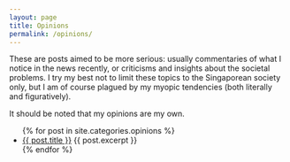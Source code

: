 ```yaml
---
layout: page
title: Opinions
permalink: /opinions/
---
```

These are posts aimed to be more serious: usually commentaries of what I notice in the news recently, or criticisms and insights about the societal problems. I try my best not to limit these topics to the Singaporean society only, but I am of course plagued by my myopic tendencies (both literally and figuratively).

It should be noted that my opinions are my own.

<ul>
  {% for post in site.categories.opinions %}
      <li>
        <a href="{{ post.url }}">{{ post.title }}</a>
        {{ post.excerpt }}
      </li>
  {% endfor %}
</ul>